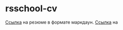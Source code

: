 # rsschool-cv
[Ссылка](https://BelyakovaAV.github.io/rsschool-cv/cv) на резюме в формате маркдаун.
[Ссылка](https://BelyakovaAV.github.io/rsschool-cv/) на 
